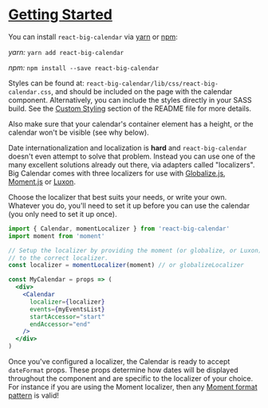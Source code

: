 # <a id='intro' href='#intro'>Getting Started</a>

You can install `react-big-calendar` via [yarn](https://yarnpkg.com/en/) or [npm](https://www.npmjs.com/):

_yarn:_ `yarn add react-big-calendar`

_npm:_ `npm install --save react-big-calendar`

Styles can be found at: `react-big-calendar/lib/css/react-big-calendar.css`, and should be included on the page
with the calendar component. Alternatively, you can include the styles directly in your SASS build. See the [Custom Styling](https://github.com/jquense/react-big-calendar/blob/master/README.md#custom-styling) section of the README file for more details.

Also make sure that your calendar's container
element has a height, or the calendar won't be visible (see why below).

Date internationalization and localization is **hard** and `react-big-calendar` doesn't even attempt to
solve that problem. Instead you can use one of the many excellent solutions already
out there, via adapters called "localizers". Big Calendar comes with three localizers for use
with [Globalize.js](https://github.com/jquery/globalize), [Moment.js](http://momentjs.com/) or [Luxon](https://moment.github.io/luxon).

Choose the localizer that best suits your needs, or write your own. Whatever you do, you'll need to set it up
before you can use the calendar (you only need to set it up once).

```jsx
import { Calendar, momentLocalizer } from 'react-big-calendar'
import moment from 'moment'

// Setup the localizer by providing the moment (or globalize, or Luxon) Object
// to the correct localizer.
const localizer = momentLocalizer(moment) // or globalizeLocalizer

const MyCalendar = props => (
  <div>
    <Calendar
      localizer={localizer}
      events={myEventsList}
      startAccessor="start"
      endAccessor="end"
    />
  </div>
)
```

Once you've configured a localizer, the Calendar is ready to accept `dateFormat` props. These props determine
how dates will be displayed throughout the component and are specific to the localizer of your choice. For
instance if you are using the Moment localizer,
then any [Moment format pattern](http://momentjs.com/docs/#/displaying/format/) is valid!
